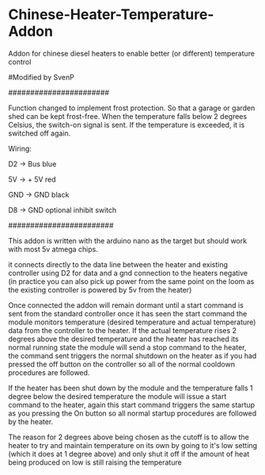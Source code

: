 # Chinese-Heater-Temperature-Addon
Addon for chinese diesel heaters to enable better (or different) temperature control

#Modified by SvenP

#######################

Function changed to implement frost protection. So that a garage or garden shed can be kept frost-free.
When the temperature falls below 2 degrees Celsius, the switch-on signal is sent. If the temperature is exceeded, it is switched off again.

Wiring:

D2 -> Bus blue

5V -> + 5V red

GND -> GND black

D8 -> GND optional inhibit switch


########################

This addon is written with the arduino nano as the target but should work with most 5v atmega chips.

it connects directly to the data line between the heater and existing controller using D2 for data and a gnd connection to the heaters negative
(in practice you can also pick up power from the same point on the loom as the existing controller is powered by 5v from the heater)

Once connected the addon will remain dormant until a start command is sent from the standard controller
once it has seen the start command the module monitors temperature (desired temperature and actual temperature) data from the controller to the heater.
If the actual temperature rises 2 degrees above the desired temperature and the heater has reached its normal running state the module will send a stop command to the heater, the command sent triggers the normal shutdown on the heater as if you had pressed the off button on the controller so all of the normal cooldown procedures are followed.

If the heater has been shut down by the module and the temperature falls 1 degree below the desired temperature the module will issue a start command to the heater, again this start command triggers the same startup as you pressing the On button so all normal startup procedures are followed by the heater.

The reason for 2 degrees above being chosen as the cutoff is to allow the heater to try and maintain temperature on its own by going to it's low setting (which it does at 1 degree above) and only shut it off if the amount of heat being produced on low is still raising the temperature
